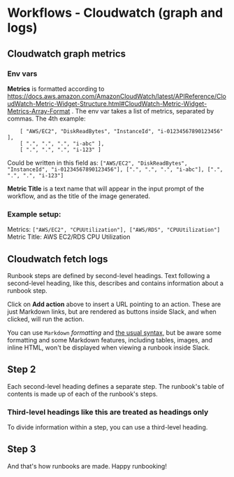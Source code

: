 # Workflows - Cloudwatch (graph and logs)

## Cloudwatch graph metrics

### Env vars

**Metrics** is formatted according to https://docs.aws.amazon.com/AmazonCloudWatch/latest/APIReference/CloudWatch-Metric-Widget-Structure.html#CloudWatch-Metric-Widget-Metrics-Array-Format . The env var takes a list of metrics, separated by commas. The 4th example:

        [ "AWS/EC2", "DiskReadBytes", "InstanceId", "i-01234567890123456" ],
        [ ".", ".", ".", "i-abc" ],
        [ ".", ".", ".", "i-123" ]

Could be written in this field as: `["AWS/EC2", "DiskReadBytes", "InstanceId", "i-01234567890123456"], [".", ".", ".", "i-abc"], [".", ".", ".", "i-123"]`

**Metric Title** is a text name that will appear in the input prompt of the workflow, and as the title of the image generated.

### Example setup:
Metrics: `["AWS/EC2", "CPUUtilization"], ["AWS/RDS", "CPUUtilization"]`
Metric Title: AWS EC2/RDS CPU Utilization



## Cloudwatch fetch logs

Runbook steps are defined by second-level headings. Text following a second-level heading, like this, describes and contains information about a runbook step.

Click on **Add action** above to insert a URL pointing to an action. These are just Markdown links, but are rendered as buttons inside Slack, and when clicked, will run the action.

You can use `Markdown` *formatting* and [the usual syntax](https://github.com/adam-p/markdown-here/wiki/Markdown-Cheatsheet), but be aware some formatting and some Markdown features, including tables, images, and inline HTML, won't be displayed when viewing a runbook inside Slack.

## Step 2

Each second-level heading defines a separate step. The runbook's table of contents is made up of each of the runbook's steps.

### Third-level headings like this are treated as headings only

To divide information within a step, you can use a third-level heading.

## Step 3

And that's how runbooks are made. Happy runbooking!